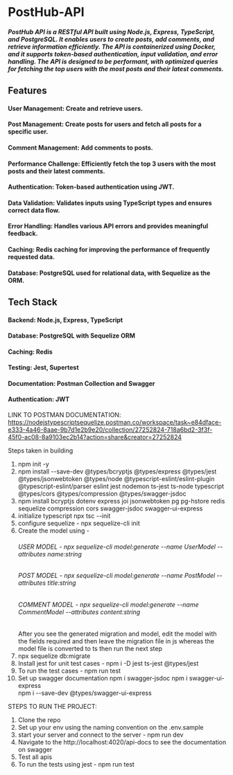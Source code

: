 # PostHub-API

##### PostHub API is a RESTful API built using Node.js, Express, TypeScript, and PostgreSQL. It enables users to create posts, add comments, and retrieve information efficiently. The API is containerized using Docker, and it supports token-based authentication, input validation, and error handling. The API is designed to be performant, with optimized queries for fetching the top users with the most posts and their latest comments.

## Features
#### User Management: Create and retrieve users.
#### Post Management: Create posts for users and fetch all posts for a specific user.
#### Comment Management: Add comments to posts.
#### Performance Challenge: Efficiently fetch the top 3 users with the most posts and their latest comments.
#### Authentication: Token-based authentication using JWT.
#### Data Validation: Validates inputs using TypeScript types and ensures correct data flow.
#### Error Handling: Handles various API errors and provides meaningful feedback.
#### Caching: Redis caching for improving the performance of frequently requested data.
#### Database: PostgreSQL used for relational data, with Sequelize as the ORM.

## Tech Stack
#### Backend: Node.js, Express, TypeScript
#### Database: PostgreSQL with Sequelize ORM
#### Caching: Redis
#### Testing: Jest, Supertest
#### Documentation: Postman Collection and Swagger
#### Authentication: JWT

LINK TO POSTMAN DOCUMENTATION: https://nodejstypescriptsequelize.postman.co/workspace/task~e84dface-e333-4a46-8aae-9b7d1e2b9e20/collection/27252824-718a6bd2-3f3f-45f0-ac08-8a9103ec2b14?action=share&creator=27252824

Steps taken in building
1. npm init -y
2. npm install --save-dev @types/bcryptjs @types/express @types/jest @types/jsonwebtoken @types/node @typescript-eslint/eslint-plugin @typescript-eslint/parser eslint jest nodemon ts-jest ts-node typescript @types/cors @types/compression @types/swagger-jsdoc
3. npm install bcryptjs dotenv express joi jsonwebtoken pg pg-hstore redis sequelize compression cors swagger-jsdoc swagger-ui-express
4. initialize typescript npx tsc --init 
5. configure sequelize - npx sequelize-cli init
6. Create the model using - 
    ###### USER MODEL - npx sequelize-cli model:generate --name UserModel --attributes name:string
    ###### POST MODEL - npx sequelize-cli model:generate --name PostModel --attributes title:string
    ###### COMMENT MODEL - npx sequelize-cli model:generate --name CommentModel --attributes content:string
    After you see the generated migration and model, edit the model with the fields required and then leave the migration file in js whereas the model file is converted to ts then run the next step 
7. npx sequelize db:migrate
8. Install jest for unit test cases - npm i -D jest ts-jest @types/jest   
9. To run the test cases - npm run test
10. Set up swagger documentation
    npm i swagger-jsdoc npm i swagger-ui-express  
    npm i --save-dev @types/swagger-ui-express


STEPS TO RUN THE PROJECT:
1. Clone the repo
2. Set up your env using the naming convention on the .env.sample 
3. start your server and connect to the server - npm run dev
4. Navigate to the http://localhost:4020/api-docs to see the documentation on swagger 
5. Test all apis 
6. To run the tests using jest - npm run test
